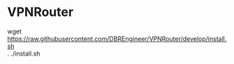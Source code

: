 # VPNRouter

wget https://raw.githubusercontent.com/DBREngineer/VPNRouter/develop/install.sh<br>
. ./install.sh<br> 
